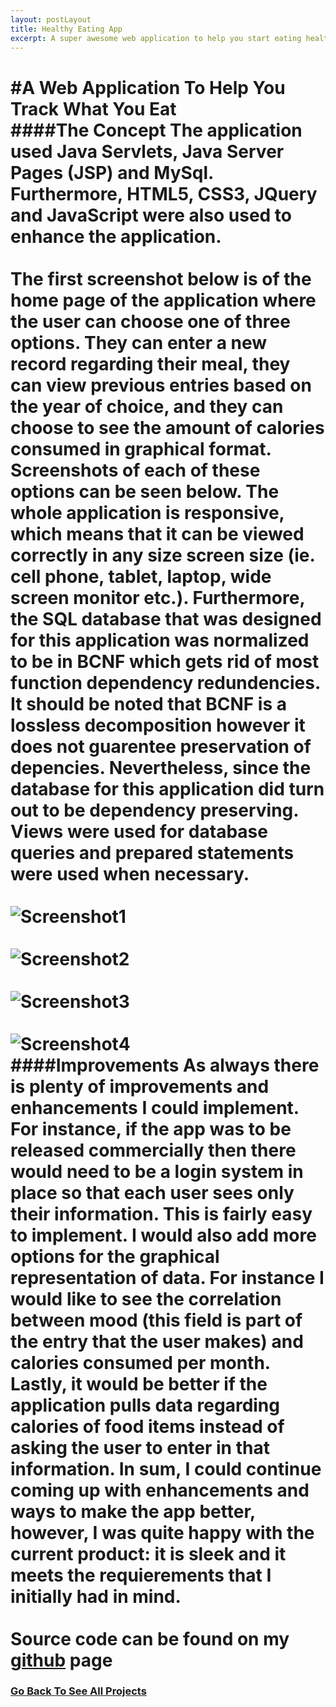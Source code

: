 ```yaml
---
layout: postLayout
title: Healthy Eating App 
excerpt: A super awesome web application to help you start eating healthier and stay on track!
---
```

#A Web Application To Help You Track What You Eat
<br/>
####The Concept
The application used Java Servlets, Java Server Pages (JSP) and MySql. Furthermore, HTML5, CSS3, JQuery and JavaScript were also used to enhance the application.   
<br/>
The first screenshot below is of the home page of the application where the user can choose one of three options. 
They can enter a new record regarding their meal, they can view previous entries based on the year of choice, and they can choose to see the amount of calories consumed in graphical format. Screenshots of each of these options can be seen below. The whole application is responsive, which means that it can be viewed correctly in any size screen size (ie. cell phone, tablet, laptop, wide screen monitor etc.). Furthermore, the SQL database that was designed for this application was normalized to be in BCNF which gets rid of most function dependency redundencies. It should be noted that BCNF is a lossless decomposition however it does not guarentee preservation of depencies. Nevertheless, since the database for this application did turn out to be dependency preserving. Views were used for database queries and prepared statements were used when necessary.  
<br/>
![Screenshot1](/images/work/HealthyEating1.jpg "Screenshot of app home page")
<br/>
<br/>
![Screenshot2](/images/work/HealthyEating2.jpg "Screenshot of app")
<br/>
<br/>
![Screenshot3](/images/work/HealthyEating3.jpg "Screenshot of app")
<br/>
<br/>
![Screenshot4](/images/work/HealthyEating4.jpg "Screenshot of app")
<br/>
####Improvements
As always there is plenty of improvements and enhancements I could implement. For instance, if the app was to be released commercially then there would need to be a login system in place so that each user sees only their information. This is fairly easy to implement. I would also add more options for the graphical representation of data. For instance I would like to see the correlation between mood (this field is part of the entry that the user makes) and calories consumed per month. Lastly, it would be better if the application pulls data regarding calories of food items instead of asking the user to enter in that information. In sum, I could continue coming up with enhancements and ways to make the app better, however, I was quite happy with the current product: it is sleek and it meets the requierements that I  initially had in mind.  
<br/>
Source code can be found on my <a href="https://github.com/rrazd/HealthyEatingApp">github</a> page
<br/>
=========================	  
<h3><a href = "/portfolio.html"> Go Back To See All Projects</a></h3>

